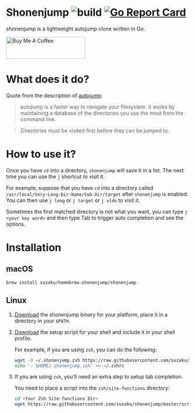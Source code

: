 # Shonenjump ![build](https://github.com/suzaku/shonenjump/workflows/build/badge.svg) [![Go Report Card](https://goreportcard.com/badge/github.com/suzaku/shonenjump)](https://goreportcard.com/report/github.com/suzaku/shonenjump)

shonenjump is a lightweight autojump clone written in Go.


<a href="https://www.buymeacoffee.com/suzaku" target="_blank"><img src="https://cdn.buymeacoffee.com/buttons/v2/default-yellow.png" alt="Buy Me A Coffee" style="height: 60px !important;width: 217px !important;" ></a>


# What does it do?

Quote from the description of [autojump](https://github.com/wting/autojump/):

> autojump is a faster way to navigate your filesystem. It works by maintaining a database of the directories you use the most from the command line.

> Directories must be visited first before they can be jumped to.

# How to use it?

Once you have `cd` into a directory, `shonenjump` will save it in a list.
The next time you can use the `j` shortcut to visit it.

For example, suppose that you have `cd` into a directory called `/usr/local/Very-Long-Dir-Name/Sub-Dir/target` after 
`shonenjump` is enabled. You can then use `j long` or `j target` or `j vldn` to visit it.

Sometimes the first matched directory is not what you want, you can type `j <your key word>` and 
then type Tab to trigger auto completion and see the options.

# Installation

## macOS

`brew install suzaku/homebrew-shonenjump/shonenjump`

## Linux

1. [Download](https://github.com/suzaku/shonenjump/releases) the shonenjump binary for your platform, place it in a directory in your `$PATH`.
1. [Download](https://github.com/suzaku/shonenjump/blob/master/scripts/) the setup script for your shell and include it in your shell profile.

   For example, if you are using `zsh`, you can do the following:
    
   ```bash
   wget -O ~/.shonenjump.zsh https://raw.githubusercontent.com/suzaku/shonenjump/master/scripts/shonenjump.zsh
   echo '. $HOME/.shonenjump.zsh' >> ~/.zshrc
    ```

1. If you are using `zsh`, you'll need an extra step to setup tab completion.

   You need to place a script into the `zsh/site-functions` directory:
   ```bash
   cd <Your Zsh Site-functions Dir>
   wget https://raw.githubusercontent.com/suzaku/shonenjump/master/scripts/_j
   ```
